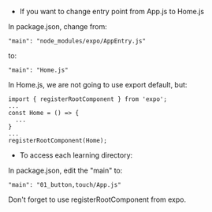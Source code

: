 * If you want to change entry point from App.js to Home.js

In package.json, change from:
```
"main": "node_modules/expo/AppEntry.js"
```
to:
```
"main": "Home.js"
```
In Home.js, we are not going to use export default, but:
```
import { registerRootComponent } from 'expo';
...
const Home = () => {
  ...
}
...
registerRootComponent(Home);
```

* To access each learning directory:

In package.json, edit the "main" to:
```
"main": "01_button,touch/App.js"
```
Don't forget to use registerRootComponent from expo.
